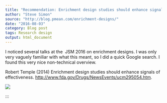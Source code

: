 ```yaml
---
title: "Recommendation: Enrichment design studies should enhance signals of effectiveness."
author: "Steve Simon"
source: "http://blog.pmean.com/enrichment-designs/"
date: "2016-08-03"
category: Blog post
tags: Research design
output: html_document
---
```


I noticed several talks at the  JSM 2016 on enrichment designs. I was
only very vaguely familiar with what this meant, so I did a quick Google
search. I found this very nice non-technical overview.

<!---More--->

Robert Temple (2014) Enrichment design studies should enhance signals of
effectiveness. <http://www.fda.gov/Drugs/NewsEvents/ucm295054.htm>.

![](../../../images/enrichment-designs01.png)


:::

